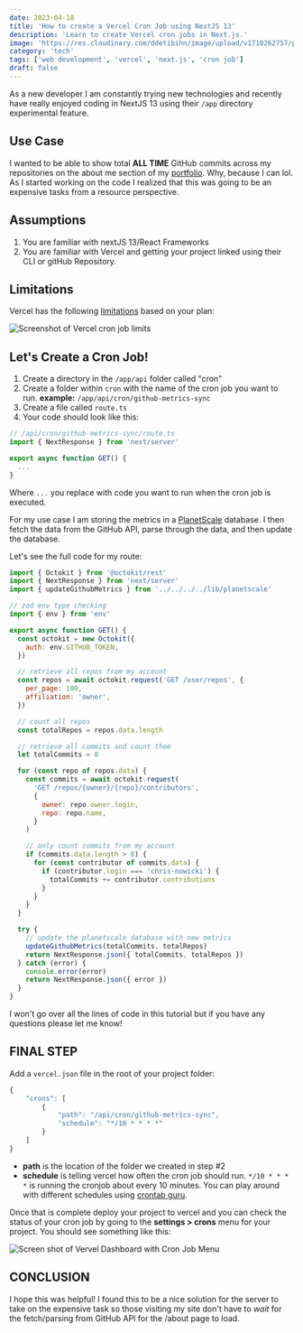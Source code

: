 ```yaml
---
date: 2023-04-18
title: 'How to create a Vercel Cron Job using NextJS 13'
description: 'Learn to create Vercel cron jobs in Next.js.'
image: 'https://res.cloudinary.com/ddetibihn/image/upload/v1710262757/portfolio/blog/vercel-cron-job-cover.webp'
category: 'tech'
tags: ['web development', 'vercel', 'next.js', 'cron job']
draft: false
---
```


As a new developer I am constantly trying new technologies and recently have really enjoyed coding in NextJS 13 using their `/app` directory experimental feature.

## Use Case

I wanted to be able to show total **ALL TIME** GitHub commits across my repositories on the about me section of my [portfolio](https://www.chrisnowicki.io/). Why, because I can lol. As I started working on the code I realized that this was going to be an expensive tasks from a resource perspective.

## Assumptions

1. You are familiar with nextJS 13/React Frameworks
2. You are familiar with Vercel and getting your project linked using their CLI or gitHub Repository.

## Limitations

Vercel has the following [limitations](https://vercel.com/docs/cron-jobs/usage-and-pricing#) based on your plan:

![Screenshot of Vercel cron job limits](https://res.cloudinary.com/ddetibihn/image/upload/f_auto/v1710367875/portfolio/blog/nrlunhl603b8l4zthrt9.png)

## Let's Create a Cron Job!

1. Create a directory in the `/app/api` folder called "cron"
2. Create a folder within `cron` with the name of the cron job you want to run.
   **example:** `/app/api/cron/github-metrics-sync`
3. Create a file called `route.ts`
4. Your code should look like this:

```javascript
// /api/cron/github-metrics-sync/route.ts
import { NextResponse } from 'next/server'

export async function GET() {
  ...
}
```

Where `...` you replace with code you want to run when the cron job is executed.

For my use case I am storing the metrics in a [PlanetScale](https://www.planetscale.com) database. I then fetch the data from the GitHub API, parse through the data, and then update the database.

Let's see the full code for my route:

```javascript
import { Octokit } from '@octokit/rest'
import { NextResponse } from 'next/server'
import { updateGithubMetrics } from '../../../../lib/planetscale'

// zod env type checking
import { env } from 'env'

export async function GET() {
  const octokit = new Octokit({
    auth: env.GITHUB_TOKEN,
  })

  // retrieve all repos from my account
  const repos = await octokit.request('GET /user/repos', {
    per_page: 100,
    affiliation: 'owner',
  })

  // count all repos
  const totalRepos = repos.data.length

  // retrieve all commits and count them
  let totalCommits = 0

  for (const repo of repos.data) {
    const commits = await octokit.request(
      'GET /repos/{owner}/{repo}/contributors',
      {
        owner: repo.owner.login,
        repo: repo.name,
      }
    )

    // only count commits from my account
    if (commits.data.length > 0) {
      for (const contributor of commits.data) {
        if (contributor.login === 'chris-nowicki') {
          totalCommits += contributor.contributions
        }
      }
    }
  }

  try {
    // update the planetscale database with new metrics
    updateGithubMetrics(totalCommits, totalRepos)
    return NextResponse.json({ totalCommits, totalRepos })
  } catch (error) {
    console.error(error)
    return NextResponse.json({ error })
  }
}
```

I won't go over all the lines of code in this tutorial but if you have any questions please let me know!

## FINAL STEP

Add a `vercel.json` file in the root of your project folder:

```javascript
{
    "crons": [
        {
            "path": "/api/cron/github-metrics-sync",
            "schedule": "*/10 * * * *"
        }
    ]
}
```

- **path** is the location of the folder we created in step #2
- **schedule** is telling vercel how often the cron job should run. `*/10 * * * *` is running the cronjob about every 10 minutes. You can play around with different schedules using [crontab guru](https://crontab.guru/#*/10_*_*_*_*).

Once that is complete deploy your project to vercel and you can check the status of your cron job by going to the **settings > crons** menu for your project. You should see something like this:

![Screen shot of Vervel Dashboard with Cron Job Menu](https://res.cloudinary.com/ddetibihn/image/upload/f_auto/v1710275272/portfolio/blog/dx0de3rtmpboxgy8zvpa.png)

## CONCLUSION

I hope this was helpful! I found this to be a nice solution for the server to take on the expensive task so those visiting my site don't have to _wait_ for the fetch/parsing from GitHub API for the /about page to load.
